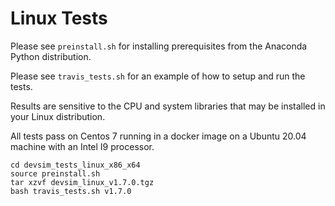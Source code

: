 # Linux Tests

Please see ``preinstall.sh`` for installing prerequisites from the Anaconda Python distribution.

Please see ``travis_tests.sh`` for an example of how to setup and run the tests.

Results are sensitive to the CPU and system libraries that may be installed in your Linux distribution.

All tests pass on Centos 7 running in a docker image on a Ubuntu 20.04 machine with an Intel I9 processor.


```
cd devsim_tests_linux_x86_x64
source preinstall.sh
tar xzvf devsim_linux_v1.7.0.tgz
bash travis_tests.sh v1.7.0
```

